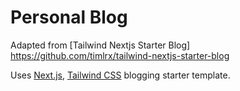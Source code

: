 # Personal Blog 

Adapted from [Tailwind Nextjs Starter Blog] https://github.com/timlrx/tailwind-nextjs-starter-blog

Uses [Next.js](https://nextjs.org/), [Tailwind CSS](https://tailwindcss.com/) blogging starter template.
